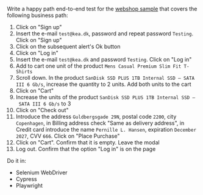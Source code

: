 Write a happy path end-to-end test for the [webshop sample](https://github.com/arturomorarioja/js_webshop) that covers the following business path:

1. Click on "Sign up"
2. Insert the e-mail `test@kea.dk`, password and repeat password `Testing`. Click on "Sign up"
3. Click on the subsequent alert's Ok button
4. Click on "Log in"
5. Insert the e-mail `test@kea.dk` and password `Testing`. Click on "Log in"
6. Add to cart one unit of the product `Mens Casual Premium Slim Fit T-Shirts`
7. Scroll down. In the product `SanDisk SSD PLUS 1TB Internal SSD – SATA III 6 Gb/s`, increase the quantity to 2 units. Add both units to the cart
8. Click on "Cart"
9. Increase the units of the product `SanDisk SSD PLUS 1TB Internal SSD – SATA III 6 Gb/s` to 3
10. Click on "Check out"
11. Introduce the address `Guldbergsgade 29N`, postal code `2200`, city `Copenhagen`, in Billing address check "Same as delivery address", in Credit card introduce the name `Pernille L. Hansen`, expiration `December 2027`, CVV `666`. Click on "Place Purchase"
12. Click on "Cart". Confirm that it is empty. Leave the modal
13. Log out. Confirm that the option "Log in" is on the page

Do it in:
- Selenium WebDriver
- Cypress
- Playwright
